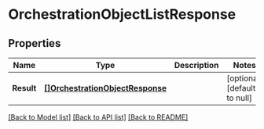 # OrchestrationObjectListResponse

## Properties
Name | Type | Description | Notes
------------ | ------------- | ------------- | -------------
**Result** | [**[]OrchestrationObjectResponse**](OrchestrationObject-response.md) |  | [optional] [default to null]

[[Back to Model list]](../README.md#documentation-for-models) [[Back to API list]](../README.md#documentation-for-api-endpoints) [[Back to README]](../README.md)


